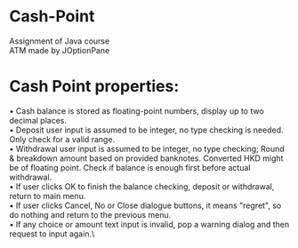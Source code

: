 # Cash-Point
Assignment of Java course\
ATM made by JOptionPane

# Cash Point properties:
• Cash balance is stored as floating-point numbers, display up to two decimal places.\
• Deposit user input is assumed to be integer, no type checking is needed. Only check for a valid range.\
• Withdrawal user input is assumed to be integer, no type checking; Round & breakdown amount based on
provided banknotes. Converted HKD might be of floating point. Check if balance is enough first before
actual withdrawal.\
• If user clicks OK to finish the balance checking, deposit or withdrawal, return to main menu.\
• If user clicks Cancel, No or Close dialogue buttons, it means "regret", so do nothing and return to the
previous menu.\
• If any choice or amount text input is invalid, pop a warning dialog and then request to input again.\
